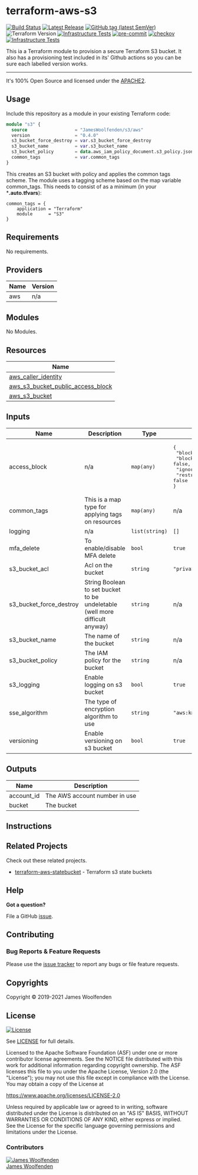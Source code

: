 # terraform-aws-s3

[![Build Status](https://github.com/JamesWoolfenden/terraform-aws-s3/workflows/Verify%20and%20Bump/badge.svg?branch=master)](https://github.com/JamesWoolfenden/terraform-aws-s3)
[![Latest Release](https://img.shields.io/github/release/JamesWoolfenden/terraform-aws-s3.svg)](https://github.com/JamesWoolfenden/terraform-aws-s3/releases/latest)
[![GitHub tag (latest SemVer)](https://img.shields.io/github/tag/JamesWoolfenden/terraform-aws-s3.svg?label=latest)](https://github.com/JamesWoolfenden/terraform-aws-s3/releases/latest)
![Terraform Version](https://img.shields.io/badge/tf-%3E%3D0.14.0-blue.svg)
[![Infrastructure Tests](https://www.bridgecrew.cloud/badges/github/JamesWoolfenden/terraform-aws-s3/cis_aws)](https://www.bridgecrew.cloud/link/badge?vcs=github&fullRepo=JamesWoolfenden%2Fterraform-aws-s3&benchmark=CIS+AWS+V1.2)
[![pre-commit](https://img.shields.io/badge/pre--commit-enabled-brightgreen?logo=pre-commit&logoColor=white)](https://github.com/pre-commit/pre-commit)
[![checkov](https://img.shields.io/badge/checkov-verified-brightgreen)](https://www.checkov.io/)
[![Infrastructure Tests](https://www.bridgecrew.cloud/badges/github/jameswoolfenden/terraform-aws-s3/general)](https://www.bridgecrew.cloud/link/badge?vcs=github&fullRepo=JamesWoolfenden%2Fterraform-aws-s3&benchmark=INFRASTRUCTURE+SECURITY)

This ia a Terraform module to provision a secure Terraform S3 bucket. It also has a provisioning test included in its' Github actions so you can be sure each labelled version works.

---

It's 100% Open Source and licensed under the [APACHE2](LICENSE).

## Usage

Include this repository as a module in your existing Terraform code:

```terraform
module "s3" {
  source                  = "JamesWoolfenden/s3/aws"
  version                 = "0.4.0"
  s3_bucket_force_destroy = var.s3_bucket_force_destroy
  s3_bucket_name          = var.s3_bucket_name
  s3_bucket_policy        = data.aws_iam_policy_document.s3_policy.json
  common_tags             = var.common_tags
}
```

This creates an S3 bucket with policy and applies the common tags scheme.
The module uses a tagging scheme based on the map variable common_tags.
This needs to consist of as a minimum (in your ***.auto.tfvars**):

```HCL
common_tags = {
    application = "Terraform"
    module      = "S3"
}
```

<!-- BEGINNING OF PRE-COMMIT-TERRAFORM DOCS HOOK -->
## Requirements

No requirements.

## Providers

| Name | Version |
|------|---------|
| aws | n/a |

## Modules

No Modules.

## Resources

| Name |
|------|
| [aws_caller_identity](https://registry.terraform.io/providers/hashicorp/aws/latest/docs/data-sources/caller_identity) |
| [aws_s3_bucket_public_access_block](https://registry.terraform.io/providers/hashicorp/aws/latest/docs/resources/s3_bucket_public_access_block) |
| [aws_s3_bucket](https://registry.terraform.io/providers/hashicorp/aws/latest/docs/resources/s3_bucket) |

## Inputs

| Name | Description | Type | Default | Required |
|------|-------------|------|---------|:--------:|
| access\_block | n/a | `map(any)` | <pre>{<br>  "block_public_acls": false,<br>  "block_public_policy": false,<br>  "ignore_public_acls": false,<br>  "restrict_public_buckets": false<br>}</pre> | no |
| common\_tags | This is a map type for applying tags on resources | `map(any)` | n/a | yes |
| logging | n/a | `list(string)` | `[]` | no |
| mfa\_delete | To enable/disable MFA delete | `bool` | `true` | no |
| s3\_bucket\_acl | Acl on the bucket | `string` | `"private"` | no |
| s3\_bucket\_force\_destroy | String Boolean to set bucket to be undeletable (well more difficult anyway) | `string` | n/a | yes |
| s3\_bucket\_name | The name of the bucket | `string` | n/a | yes |
| s3\_bucket\_policy | The IAM policy for the bucket | `string` | n/a | yes |
| s3\_logging | Enable logging on s3 bucket | `bool` | `true` | no |
| sse\_algorithm | The type of encryption algorithm to use | `string` | `"aws:kms"` | no |
| versioning | Enable versioning on s3 bucket | `bool` | `true` | no |

## Outputs

| Name | Description |
|------|-------------|
| account\_id | The AWS account number in use |
| bucket | The  bucket |
<!-- END OF PRE-COMMIT-TERRAFORM DOCS HOOK -->

## Instructions

## Related Projects

Check out these related projects.

- [terraform-aws-statebucket](https://github.com/jameswoolfenden/terraform-aws-statebucket) - Terraform s3 state buckets

## Help

**Got a question?**

File a GitHub [issue](https://github.com/JamesWoolfenden/terraform-aws-3/issues).

## Contributing

### Bug Reports & Feature Requests

Please use the [issue tracker](https://github.com/JamesWoolfenden/terraform-aws-3/issues) to report any bugs or file feature requests.

## Copyrights

Copyright © 2019-2021 James Woolfenden

## License

[![License](https://img.shields.io/badge/License-Apache%202.0-blue.svg)](https://opensource.org/licenses/Apache-2.0)

See [LICENSE](LICENSE) for full details.

Licensed to the Apache Software Foundation (ASF) under one
or more contributor license agreements. See the NOTICE file
distributed with this work for additional information
regarding copyright ownership. The ASF licenses this file
to you under the Apache License, Version 2.0 (the
"License"); you may not use this file except in compliance
with the License. You may obtain a copy of the License at

<https://www.apache.org/licenses/LICENSE-2.0>

Unless required by applicable law or agreed to in writing,
software distributed under the License is distributed on an
"AS IS" BASIS, WITHOUT WARRANTIES OR CONDITIONS OF ANY
KIND, either express or implied. See the License for the
specific language governing permissions and limitations
under the License.

### Contributors

[![James Woolfenden][jameswoolfenden_avatar]][jameswoolfenden_homepage]<br/>[James Woolfenden][jameswoolfenden_homepage]

[jameswoolfenden_homepage]: https://github.com/jameswoolfenden
[jameswoolfenden_avatar]: https://github.com/jameswoolfenden.png?size=150
[github]: https://github.com/jameswoolfenden
[linkedin]: https://www.linkedin.com/in/jameswoolfenden/
[twitter]: https://twitter.com/JimWoolfenden
[share_twitter]: https://twitter.com/intent/tweet/?text=terraform-aws-s3&url=https://github.com/JamesWoolfenden/terraform-aws-3
[share_linkedin]: https://www.linkedin.com/shareArticle?mini=true&title=terraform-aws-s3&url=https://github.com/JamesWoolfenden/terraform-aws-3
[share_reddit]: https://reddit.com/submit/?url=https://github.com/JamesWoolfenden/terraform-aws-3
[share_facebook]: https://facebook.com/sharer/sharer.php?u=https://github.com/JamesWoolfenden/terraform-aws-3
[share_email]: mailto:?subject=terraform-aws-s3&body=https://github.com/JamesWoolfenden/terraform-aws-3
